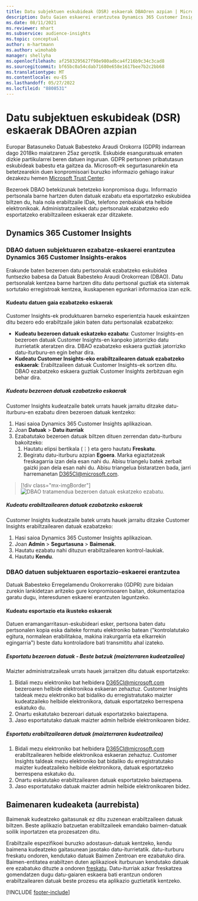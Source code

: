 ```yaml
---
title: Datu subjektuen eskubideak (DSR) eskaerak DBAOren azpian | Microsoft Docs
description: Datu Gaien eskaerei erantzutea Dynamics 365 Customer Insights.
ms.date: 08/11/2021
ms.reviewer: mhart
ms.subservice: audience-insights
ms.topic: conceptual
author: m-hartmann
ms.author: wimohabb
manager: shellyha
ms.openlocfilehash: af2583295627f98e980adbca4f216b9c34c3cad8
ms.sourcegitcommit: bf65bc0a54cdab71680e658e1617bee7b2c2bb68
ms.translationtype: MT
ms.contentlocale: eu-ES
ms.lasthandoff: 05/27/2022
ms.locfileid: "8808531"
---
```

# <a name="data-subject-rights-dsr-requests-under-gdpr"></a>Datu subjektuen eskubideak (DSR) eskaerak DBAOren azpian

Europar Batasuneko Datuak Babesteko Araudi Orokorra (GDPR) indarrean dago 2018ko maiatzaren 25az geroztik. Eskubide esanguratsuak ematen dizkie partikularrei beren datuen inguruan. GDPR pertsonen pribatutasun eskubideak babestu eta gaitzea da. Microsoft-ek segurtasunarekin eta betetzearekin duen konpromisoari buruzko informazio gehiago irakur dezakezu hemen [Microsoft Trust Center](https://www.microsoft.com/trust-center).

Bezeroek DBAO betekizunak betetzeko konpromisoa dugu. Informazio pertsonala barne hartzen duten datuak ezabatu eta esportatzeko eskubidea biltzen du, hala nola erabiltzaile IDak, telefono zenbakiak eta helbide elektronikoak. Administratzaileek datu pertsonalak ezabatzeko edo esportatzeko erabiltzaileen eskaerak ezar ditzakete.

## <a name="dynamics-365-customer-insights"></a>Dynamics 365 Customer Insights

### <a name="responding-to-gdpr-data-subject-delete-requests-for-dynamics-365-customer-insights"></a>DBAO datuen subjektuaren ezabatze-eskaerei erantzutea Dynamics 365 Customer Insights-erakos

Erakunde baten bezeroen datu pertsonalak ezabatzeko eskubidea funtsezko babesa da Datuak Babesteko Araudi Orokorrean (DBAO). Datu pertsonalak kentzea barne hartzen ditu datu pertsonal guztiak eta sistemak sortutako erregistroak kentzea, ikuskapenen egunkari informazioa izan ezik.

#### <a name="manage-data-subject-delete-requests"></a>Kudeatu datuen gaia ezabatzeko eskaerak

Customer Insights-ek produktuaren barneko esperientzia hauek eskaintzen ditu bezero edo erabiltzaile jakin baten datu pertsonalak ezabatzeko:

- **Kudeatu bezeroen datuak eskatzeko ezabatu**: Customer Insights-en bezeroen datuak Customer Insights-en kanpoko jatorrizko datu iturrietatik ateratzen dira. DBAO ezabatzeko eskaera guztiak jatorrizko datu-iturburu-en egin behar dira.
- **Kudeatu Customer Insights-eko erabiltzailearen datuak ezabatzeko eskaerak**: Erabiltzaileen datuak Customer Insights-ek sortzen ditu. DBAO ezabatzeko eskaera guztiak Customer Insights zerbitzuan egin behar dira.

##### <a name="manage-requests-to-delete-customer-data"></a>Kudeatu bezeroen datuak ezabatzeko eskaerak

Customer Insights kudeatzaile batek urrats hauek jarraitu ditzake datu-iturburu-en ezabatu diren bezeroen datuak kentzeko:

1. Hasi saioa Dynamics 365 Customer Insights aplikazioan.
2. Joan **Datuak** > **Datu iturriak**
3. Ezabatutako bezeroen datuak biltzen dituen zerrendan datu-iturburu bakoitzeko:
   1. Hautatu elipsi bertikala (&vellip;) eta gero hautatu **Freskatu**.
   2. Begiratu datu-iturburu azpian **Egoera**. Marka egiaztatzeak freskagarria izan dela esan nahi du. Abisu triangelu batek zerbait gaizki joan dela esan nahi du. Abisu triangelua bistaratzen bada, jarri harremanetan D365CI@microsoft.com.

> [!div class="mx-imgBorder"]
> ![DBAO tratamendua bezeroen datuak eskatzeko ezabatu.](media/gdpr-data-sources.png "DBAO tratamendua bezeroen datuak eskatzeko ezabatu")

##### <a name="manage-delete-requests-for-user-data"></a>Kudeatu erabiltzailearen datuak ezabatzeko eskaerak

Customer Insights kudeatzaile batek urrats hauek jarraitu ditzake Customer Insights erabiltzailearen datuak ezabatzeko:

1. Hasi saioa Dynamics 365 Customer Insights aplikazioan.
2. Joan **Admin** > **Segurtasuna** > **Baimenak**.
3. Hautatu ezabatu nahi dituzun erabiltzailearen kontrol-laukiak.
4. Hautatu **Kendu**.

### <a name="responding-to-gdpr-data-subject-export-requests"></a>DBAO datuen subjektuaren esportazio-eskaerei erantzutea

Datuak Babesteko Erregelamendu Orokorrerako (GDPR) zure bidaian zurekin lankidetzan aritzeko gure konpromisoaren baitan, dokumentazioa garatu dugu, interesdunen eskaerei erantzuten laguntzeko.

#### <a name="manage-export-and-view-requests"></a>Kudeatu esportazio eta ikusteko eskaerak

Datuen eramangarritasun-eskubideari esker, pertsona baten datu pertsonalen kopia eska daiteke formatu elektroniko batean ("kontrolatutako egitura, normalean erabilitakoa, makina irakurgarria eta elkarrekin egingarria") beste datu kontroladore bati transmititu ahal izateko.

##### <a name="export-customer-data-tenant-admin"></a>Esportatu bezeroen datuak - Beste batzuk (maizterraren kudeatzailea)

Maizter administratzaileak urrats hauek jarraitzen ditu datuak esportatzeko:

1. Bidali mezu elektroniko bat helbidera D365CI@microsoft.com bezeroaren helbide elektronikoa eskaeran zehaztuz. Customer Insights taldeak mezu elektroniko bat bidaliko du erregistratutako maizter kudeatzaileko helbide elektronikora, datuak esportatzeko berrespena eskatuko du.
2. Onartu eskatutako bezeroari datuak esportatzeko baieztapena.
3. Jaso esportatutako datuak maizter admin helbide elektronikoaren bidez.

##### <a name="export-user-data-tenant-admin"></a>Esportatu erabiltzailearen datuak (maizterraren kudeatzailea)

1. Bidali mezu elektroniko bat helbidera D365CI@microsoft.com erabiltzailearen helbide elektronikoa eskaeran zehaztuz. Customer Insights taldeak mezu elektroniko bat bidaliko du erregistratutako maizter kudeatzaileko helbide elektronikora, datuak esportatzeko berrespena eskatuko du.
2. Onartu eskatutako erabiltzailearen datuak esportatzeko baieztapena.
3. Jaso esportatutako datuak maizter admin helbide elektronikoaren bidez.

## <a name="consent-management-preview"></a>Baimenaren kudeaketa (aurrebista)

Baimenak kudeatzeko gaitasunak ez ditu zuzenean erabiltzaileen datuak biltzen. Beste aplikazio batzuetan erabiltzaileek emandako baimen-datuak soilik inportatzen eta prozesatzen ditu.

Erabiltzaile espezifikoei buruzko adostasun-datuak kentzeko, kendu baimena kudeatzeko gaitasunean jasotako datu-iturrietatik. datu-iturburu freskatu ondoren, kendutako datuak Baimen Zentroan ere ezabatuko dira. Baimen-entitatea erabiltzen duten aplikazioek iturburuan kendutako datuak ere ezabatuko dituzte a ondoren [freskatu](system.md#refresh-processes). Datu-iturriak azkar freskatzea gomendatzen dugu datu-gaiaren eskaera bati erantzun ondoren erabiltzailearen datuak beste prozesu eta aplikazio guztietatik kentzeko.

[!INCLUDE [footer-include](includes/footer-banner.md)]